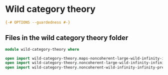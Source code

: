 # Wild category theory

```agda
{-# OPTIONS --guardedness #-}
```

## Files in the wild category theory folder

```agda
module wild-category-theory where

open import wild-category-theory.maps-noncoherent-large-wild-infinity-infinity-precategories public
open import wild-category-theory.noncoherent-large-wild-infinity-infinity-precategories public
open import wild-category-theory.noncoherent-wild-infinity-infinity-precategories public
```
